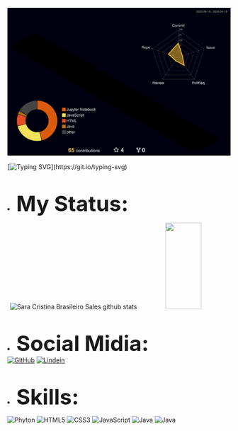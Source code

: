 ![](./profile-3d-contrib/profile-night-rainbow.svg)



[![Typing SVG](https://readme-typing-svg.herokuapp.com/?color=15A412&size=30&center=true&vCenter=true&width=1000&lines=Developer+JavaScript+and+Java;)](https://git.io/typing-svg)


<br><li><b><font size="45">My Status:</font></b></li>
<div align="center">
  <img width="49%" height="195px" src="https://github-readme-stats.vercel.app/api?username=Saracristinas&show_icons=true&count_private=true&hide_border=true&title_color=FF3232&icon_color=FF3232&text_color=FFFFFF&bg_color=000000" alt="Sara Cristina Brasileiro Sales github stats" /> 
  
  <img width="40%" height="195px" src="https://github-readme-stats.vercel.app/api/top-langs/?username=Saracristinas&layout=compact&hide_border=true&title_color=FF3232&text_color=FFFFFF&bg_color=000000" />
</div>

<br><li><b><font size="45">Social Midia:</font></b></li>
[![GitHub](https://img.shields.io/badge/GitHub-100000?style=for-the-badge&logo=github&logoColor=white)](https://github.com/saracristinas?tab=repositories)
[![Lindein](https://img.shields.io/badge/LinkedIn-0077B5?style=for-the-badge&logo=linkedin&logoColor=white)](https://www.linkedin.com/in/sara-sales-dev-95520618a/)

<br><li><b><font size="45">Skills:</font></b></li>

![Phyton](https://img.shields.io/badge/Python-3776AB?style=for-the-badge&logo=python&logoColor=white)
![HTML5](https://img.shields.io/badge/HTML5-E34F26?style=for-the-badge&logo=html5&logoColor=white)
![CSS3](https://img.shields.io/badge/CSS3-1572B6?style=for-the-badge&logo=css3&logoColor=white)
![JavaScript](https://img.shields.io/badge/JavaScript-F7DF1E?style=for-the-badge&logo=javascript&logoColor=black)
![Java](https://img.shields.io/badge/Java-ED8B00?style=for-the-badge&logo=java&logoColor=white)
![Java](https://img.shields.io/badge/Git-E34F26?style=for-the-badge&logo=git&logoColor=white)

